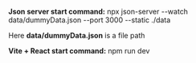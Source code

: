 **Json server start command:**
npx json-server --watch data/dummyData.json --port 3000 --static ./data

Here **data/dummyData.json** is a file path

**Vite + React start command:**
npm run dev
